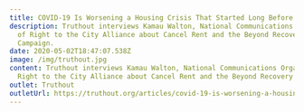```yaml
---
title: COVID-19 Is Worsening a Housing Crisis That Started Long Before the Virus
description: Truthout interviews Kamau Walton, National Communications Organizer
  of Right to the City Alliance about Cancel Rent and the Beyond Recovery
  Campaign.
date: 2020-05-02T18:47:07.538Z
image: /img/truthout.jpg
content: Truthout interviews Kamau Walton, National Communications Organizer of
  Right to the City Alliance about Cancel Rent and the Beyond Recovery Campaign.
outlet: Truthout
outletUrl: https://truthout.org/articles/covid-19-is-worsening-a-housing-crisis-that-started-long-before-the-virus/
---
```

